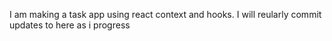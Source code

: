 I am making a task app using react context and hooks. I will reularly commit updates to here as i progress
